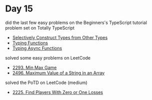 # Day 15

did the last few easy problems on the Beginners's TypeScript tutorial problem set on Totally TypeScript

- [Selectively Construct Types from Other Types](https://www.totaltypescript.com/tutorials/beginners-typescript/beginner-s-typescript-section/selectively-construct-types-from-other-types)
- [Typing Functions](https://www.totaltypescript.com/tutorials/beginners-typescript/beginner-s-typescript-section/typing-functions/solution)
- [Typing Async Functions](https://totaltypescript.com/tutorials/beginners-typescript/beginner-s-typescript-section/typing-async-functions)

solved some easy problems on LeetCode

- [2293. Min Max Game](https://leetcode.com/problems/min-max-game/description/)
- [2496. Maximum Value of a String in an Array](https://leetcode.com/problems/maximum-value-of-a-string-in-an-array/description/)

solved the PoTD on LeetCode (medium)

- [2225. Find Players With Zero or One Losses](https://leetcode.com/problems/find-players-with-zero-or-one-losses/description/?envType=daily-question&envId=2024-01-15)
